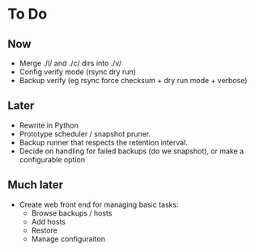 # To Do

## Now

* Merge ./l/ and ./c/ dirs into ./v/
* Config verify mode (rsync dry run)
* Backup verify (eg rsync force checksum + dry run mode + verbose)

## Later

* Rewrite in Python
* Prototype scheduler / snapshot pruner.
* Backup runner that respects the retention interval.
* Decide on handling for failed backups (do we snapshot), or make a configurable option

## Much later

* Create web front end for managing basic tasks:
  - Browse backups / hosts
  - Add hosts
  - Restore
  - Manage configuraiton

